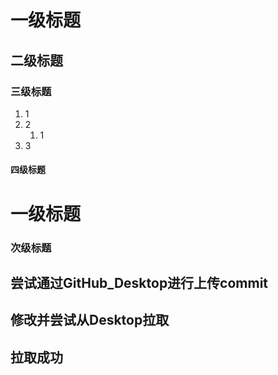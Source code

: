 # 一级标题

## 二级标题

### 三级标题
1. 1
2. 2
   1. 1  
3. 3
#### 四级标题

# 一级标题

### 次级标题

## 尝试通过GitHub_Desktop进行上传commit

## 修改并尝试从Desktop拉取

## 拉取成功